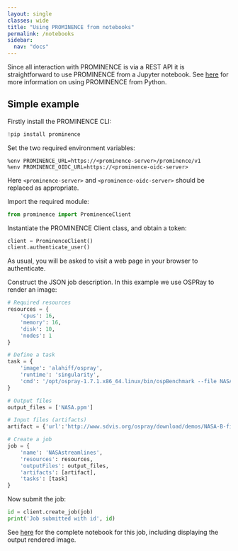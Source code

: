 ```yaml
---
layout: single
classes: wide
title: "Using PROMINENCE from notebooks"
permalink: /notebooks
sidebar:
  nav: "docs"
---
```


Since all interaction with PROMINENCE is via a REST API it is straightforward to use PROMINENCE from a Jupyter notebook. See [here](/docs/python) for more information on using PROMINENCE from Python.

## Simple example
Firstly install the PROMINENCE CLI:
```python
!pip install prominence
```
Set the two required environment variables:
```
%env PROMINENCE_URL=https://<prominence-server>/prominence/v1
%env PROMINENCE_OIDC_URL=https://<prominence-oidc-server>
```
Here `<prominence-server>` and `<prominence-oidc-server>` should be replaced as appropriate.

Import the required module:
```python
from prominence import ProminenceClient
```
Instantiate the PROMINENCE Client class, and obtain a token:
```python
client = ProminenceClient()
client.authenticate_user()
```
As usual, you will be asked to visit a web page in your browser to authenticate.

Construct the JSON job description. In this example we use OSPRay to render an image:
```python
# Required resources
resources = {
    'cpus': 16,
    'memory': 16,
    'disk': 10,
    'nodes': 1
}

# Define a task
task = {
    'image': 'alahiff/ospray',
    'runtime': 'singularity',
    'cmd': '/opt/ospray-1.7.1.x86_64.linux/bin/ospBenchmark --file NASA-B-field-sun.osx --renderer scivis -hd --filmic -sg:spp=8 -i NASA'
}

# Output files
output_files = ['NASA.ppm']

# Input files (artifacts)
artifact = {'url':'http://www.sdvis.org/ospray/download/demos/NASA-B-field-sun/NASA-B-field-sun.osx'}

# Create a job
job = {
    'name': 'NASAstreamlines',
    'resources': resources,
    'outputFiles': output_files,
    'artifacts': [artifact],
    'tasks': [task]
}
```
Now submit the job:
```python
id = client.create_job(job)
print('Job submitted with id', id)
```
See [here](https://github.com/prominence-eosc/examples/blob/master/ospray-streamlines-demo.ipynb) for the complete notebook for this job, including displaying the output rendered image.

